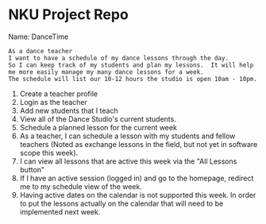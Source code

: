 # NKU Project Repo
Name: DanceTime

```
As a dance teacher
I want to have a schedule of my dance lessons through the day.
So I can keep track of my students and plan my lessons.  It will help me more easily manage my many dance lessons for a week.
The schedule will list our 10-12 hours the studio is open 10am - 10pm.
```

1. Create a teacher profile
2. Login as the teacher
3. Add new students that I teach
4. View all of the Dance Studio's current students.
5. Schedule a planned lesson for the current week
6. As a teacher, I can schedule a lesson with my students and fellow teachers (Noted as exchange lessons in the field, but not yet in software scope this week).
7. I can view all lessons that are active this week via the "All Lessons button"
8. If I have an active session (logged in) and go to the homepage, redirect me to my schedule view of the week.
9. Having active dates on the calendar is not supported this week.  In order to put the lessons actually on the calendar that will need to be implemented next week.